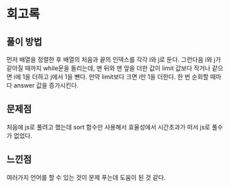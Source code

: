 # 회고록

## 풀이 방법
먼저 배열을 정렬한 후 배열의 처음과 끝의 인덱스를 각각 i와 j로 둔다. 그런다음 i와 j가 같아질 때까지 while문을 돌리는데, 맨 뒤와 맨 앞을 더한 값이 limit 값보다 작거나 같으면 i에 1을 더하고 j에서 1을 뺸다. 만약 limit보다 크면 i만 1을 더한다. 한 번 순회할 때마다 answer 값을 증가시킨다.

## 문제점
처음에 js로 풀려고 했는데 sort 함수만 사용해서 효율성에서 시간초과가 떠서 js로 풀수가 없었다.

## 느낀점
여러가지 언어를 할 수 있는 것이 문제 푸는데 도움이 된 것 같다.